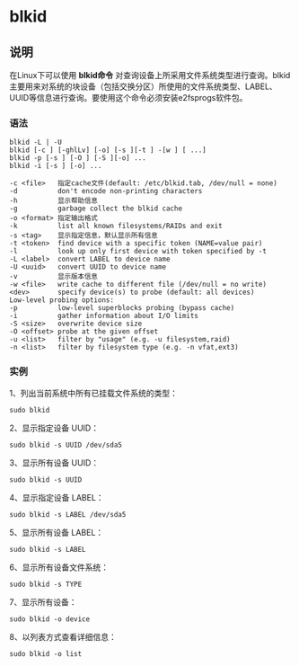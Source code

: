# **blkid**

## 说明

在Linux下可以使用 **blkid命令** 对查询设备上所采用文件系统类型进行查询。blkid主要用来对系统的块设备（包括交换分区）所使用的文件系统类型、LABEL、UUID等信息进行查询。要使用这个命令必须安装e2fsprogs软件包。

### 语法  

```
blkid -L | -U
blkid [-c ] [-ghlLv] [-o] [-s ][-t ] -[w ] [ ...]
blkid -p [-s ] [-O ] [-S ][-o] ...
blkid -i [-s ] [-o] ...
```

  

```
-c <file>   指定cache文件(default: /etc/blkid.tab, /dev/null = none)
-d          don't encode non-printing characters
-h          显示帮助信息
-g          garbage collect the blkid cache
-o <format> 指定输出格式
-k          list all known filesystems/RAIDs and exit
-s <tag>    显示指定信息，默认显示所有信息
-t <token>  find device with a specific token (NAME=value pair)
-l          look up only first device with token specified by -t
-L <label>  convert LABEL to device name
-U <uuid>   convert UUID to device name
-v          显示版本信息
-w <file>   write cache to different file (/dev/null = no write)
<dev>       specify device(s) to probe (default: all devices)
Low-level probing options:
-p          low-level superblocks probing (bypass cache)
-i          gather information about I/O limits
-S <size>   overwrite device size
-O <offset> probe at the given offset
-u <list>   filter by "usage" (e.g. -u filesystem,raid)
-n <list>   filter by filesystem type (e.g. -n vfat,ext3)
```

### 实例  

1、列出当前系统中所有已挂载文件系统的类型：

```
sudo blkid
```

2、显示指定设备 UUID：

```
sudo blkid -s UUID /dev/sda5
```

3、显示所有设备 UUID：

```
sudo blkid -s UUID
```

4、显示指定设备 LABEL：

```
sudo blkid -s LABEL /dev/sda5
```

5、显示所有设备 LABEL：

```
sudo blkid -s LABEL
```

6、显示所有设备文件系统：

```
sudo blkid -s TYPE
```

7、显示所有设备：

```
sudo blkid -o device
```

8、以列表方式查看详细信息：

```
sudo blkid -o list
```


